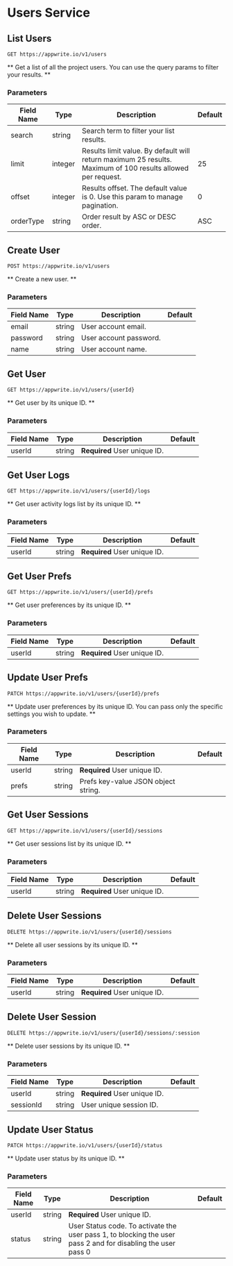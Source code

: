 # Users Service

## List Users

```http request
GET https://appwrite.io/v1/users
```

** Get a list of all the project users. You can use the query params to filter your results. **

### Parameters

| Field Name | Type | Description | Default |
| --- | --- | --- | --- |
| search | string | Search term to filter your list results. |  |
| limit | integer | Results limit value. By default will return maximum 25 results. Maximum of 100 results allowed per request. | 25 |
| offset | integer | Results offset. The default value is 0. Use this param to manage pagination. | 0 |
| orderType | string | Order result by ASC or DESC order. | ASC |

## Create User

```http request
POST https://appwrite.io/v1/users
```

** Create a new user. **

### Parameters

| Field Name | Type | Description | Default |
| --- | --- | --- | --- |
| email | string | User account email. |  |
| password | string | User account password. |  |
| name | string | User account name. |  |

## Get User

```http request
GET https://appwrite.io/v1/users/{userId}
```

** Get user by its unique ID. **

### Parameters

| Field Name | Type | Description | Default |
| --- | --- | --- | --- |
| userId | string | **Required** User unique ID. |  |

## Get User Logs

```http request
GET https://appwrite.io/v1/users/{userId}/logs
```

** Get user activity logs list by its unique ID. **

### Parameters

| Field Name | Type | Description | Default |
| --- | --- | --- | --- |
| userId | string | **Required** User unique ID. |  |

## Get User Prefs

```http request
GET https://appwrite.io/v1/users/{userId}/prefs
```

** Get user preferences by its unique ID. **

### Parameters

| Field Name | Type | Description | Default |
| --- | --- | --- | --- |
| userId | string | **Required** User unique ID. |  |

## Update User Prefs

```http request
PATCH https://appwrite.io/v1/users/{userId}/prefs
```

** Update user preferences by its unique ID. You can pass only the specific settings you wish to update. **

### Parameters

| Field Name | Type | Description | Default |
| --- | --- | --- | --- |
| userId | string | **Required** User unique ID. |  |
| prefs | string | Prefs key-value JSON object string. |  |

## Get User Sessions

```http request
GET https://appwrite.io/v1/users/{userId}/sessions
```

** Get user sessions list by its unique ID. **

### Parameters

| Field Name | Type | Description | Default |
| --- | --- | --- | --- |
| userId | string | **Required** User unique ID. |  |

## Delete User Sessions

```http request
DELETE https://appwrite.io/v1/users/{userId}/sessions
```

** Delete all user sessions by its unique ID. **

### Parameters

| Field Name | Type | Description | Default |
| --- | --- | --- | --- |
| userId | string | **Required** User unique ID. |  |

## Delete User Session

```http request
DELETE https://appwrite.io/v1/users/{userId}/sessions/:session
```

** Delete user sessions by its unique ID. **

### Parameters

| Field Name | Type | Description | Default |
| --- | --- | --- | --- |
| userId | string | **Required** User unique ID. |  |
| sessionId | string | User unique session ID. |  |

## Update User Status

```http request
PATCH https://appwrite.io/v1/users/{userId}/status
```

** Update user status by its unique ID. **

### Parameters

| Field Name | Type | Description | Default |
| --- | --- | --- | --- |
| userId | string | **Required** User unique ID. |  |
| status | string | User Status code. To activate the user pass 1, to blocking the user pass 2 and for disabling the user pass 0 |  |


